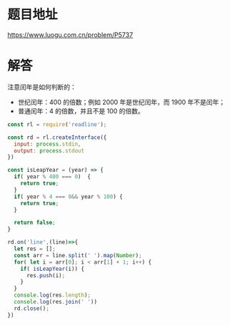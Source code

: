 # 题目地址

<https://www.luogu.com.cn/problem/P5737>

# 解答

注意闰年是如何判断的：

- 世纪闰年：400 的倍数；例如 2000 年是世纪闰年，而 1900 年不是闰年；
- 普通闰年：4 的倍数，并且不是 100 的倍数。

```JavaScript
const rl = require('readline');

const rd = rl.createInterface({
  input: process.stdin,
  output: process.stdout
})

const isLeapYear = (year) => {
  if( year % 400 === 0)  {
    return true;
  }
  if( year % 4 === 0&& year % 100) {
    return true;
  }

  return false;
}

rd.on('line',(line)=>{
  let res = [];
  const arr = line.split(' ').map(Number);
  for( let i = arr[0]; i < arr[1] + 1; i++) {
    if( isLeapYear(i)) {
      res.push(i);
    }
  }
  console.log(res.length);
  console.log(res.join(' '))
  rd.close();
})
```
